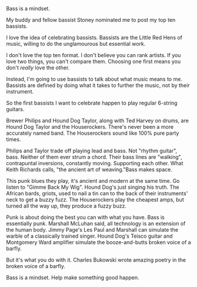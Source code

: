 Bass is a mindset.

My buddy and fellow bassist Stoney nominated me to post my top ten bassists.

I love the idea of celebrating bassists. Bassists are the Little Red Hens of music, willing to do the unglamourous but essential work.

I don't love the top ten format. I don't believe you can rank artists. If you love two things, you can't compare them. Choosing one first means you don't _really_ love the other.

Instead, I'm going to use bassists to talk about what music means to me. Bassists are defined by doing what it takes to further the music, not by their instrument.

So the first bassists I want to celebrate happen to play regular 6-string guitars.

Brewer Philips and Hound Dog Taylor, along with Ted Harvey on drums, are Hound Dog Taylor and the Houserockers. There's never been a more accurately named band. The Houserockers sound like 100% pure party times.

Philips and Taylor trade off playing lead and bass. Not "rhythm guitar", bass. Neither of them ever strum a chord. Their bass lines are "walking", contrapuntal inversions, constantly moving. Supporting each other. What Keith Richards calls, "the ancient art of weaving."Bass makes space.

This punk blues they play, it's ancient and modern at the same time. Go listen to "Gimme Back My Wig". Hound Dog's just singing his truth. The African bards, griots, used to nail a tin can to the back of their instruments' neck to get a buzzy fuzz. The Houserockers play the cheapest amps, but turned all the way up, they produce a fuzzy buzz.

Punk is about doing the best you can with what you have. Bass is essentially punk. Marshall McLuhan said, all technology is an extension of the human body. Jimmy Page's Les Paul and Marshall can simulate the warble of a classically trained singer. Hound Dog's Teisco guitar and Montgomery Ward amplifier simulate the booze-and-butts broken voice of a barfly.

But it's what you do with it. Charles Bukowski wrote amazing poetry in the broken voice of a barfly.

Bass is a mindset. Help make something good happen.
